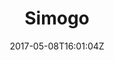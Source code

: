 ---
title: "Simogo"
site_link: "http://simogo.com/"
description: "Making games, or at least game-like things."
location: "Malmö"
active: true
active_from: "2010-01-01"
active_to: ""
tags: []
date: "2017-05-08T16:01:04Z"
---